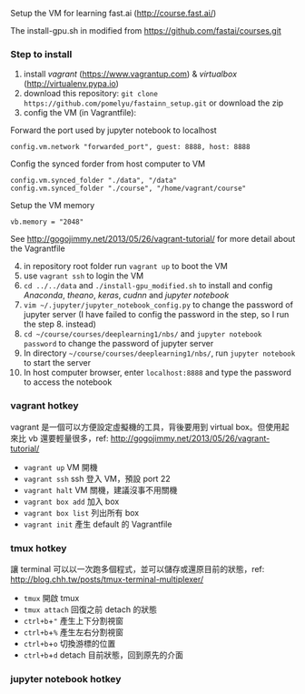 Setup the VM for learning fast.ai (<http://course.fast.ai/>)

The install-gpu.sh in modified from <https://github.com/fastai/courses.git>

### Step to install
1. install *vagrant* (<https://www.vagrantup.com>) & *virtualbox* (<http://virtualenv.pypa.io>)
2. download this repository: ``git clone https://github.com/pomelyu/fastainn_setup.git`` or download the zip
3. config the VM (in Vagrantfile):

Forward the port used by jupyter notebook to localhost
```
config.vm.network "forwarded_port", guest: 8888, host: 8888
```

Config the synced forder from host computer to VM
```
config.vm.synced_folder "./data", "/data"
config.vm.synced_folder "./course", "/home/vagrant/course"
```

Setup the VM memory
```
vb.memory = "2048"
```

See <http://gogojimmy.net/2013/05/26/vagrant-tutorial/> for more detail about the Vagrantfile

4. in repository root folder run ``vagrant up`` to boot the VM
5. use ``vagrant ssh`` to login the VM
6. ``cd ../../data`` and ``./install-gpu_modified.sh`` to install and config *Anaconda*, *theano*, *keras*, *cudnn* and *jupyter notebook* 
7. ``vim ~/.jupyter/jupyter_notebook_config.py`` to change the password of jupyter server (I have failed to config the password in the step, so I run the step 8. instead)
8. ``cd ~/course/courses/deeplearning1/nbs/``  and  ``jupyter notebook password`` to change the password of jupyter server
9. In directory ``~/course/courses/deeplearning1/nbs/``, run ``jupyter notebook`` to start the server
10. In host computer browser, enter ``localhost:8888`` and type the password to access the notebook

### vagrant hotkey
vagrant 是一個可以方便設定虛擬機的工具，背後要用到 virtual box。但使用起來比 vb 還要輕量很多，ref: <http://gogojimmy.net/2013/05/26/vagrant-tutorial/>
* ``vagrant up`` VM 開機
* ``vagrant ssh`` ssh 登入 VM，預設 port 22
* ``vagrant halt`` VM 關機，建議沒事不用關機
* ``vagrant box add`` 加入 box
* ``vagrant box list`` 列出所有 box
* ``vagrant init`` 產生 default 的 Vagrantfile

### tmux hotkey
讓 terminal 可以以一次跑多個程式，並可以儲存或還原目前的狀態，ref: <http://blog.chh.tw/posts/tmux-terminal-multiplexer/>
* ``tmux`` 開啟 tmux
* ``tmux attach`` 回復之前 detach 的狀態
* ``ctrl+b``+``"`` 產生上下分割視窗
* ``ctrl+b``+``%`` 產生左右分割視窗
* ``ctrl+b``+``o`` 切換游標的位置
* ``ctrl+b``+``d`` detach 目前狀態，回到原先的介面

### jupyter notebook hotkey